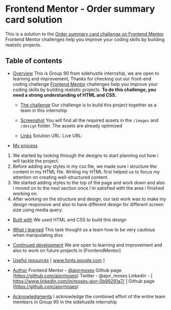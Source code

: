 # Frontend Mentor - Order summary card solution

This is a solution to the [Order summary card challenge on Frontend Mentor](https://www.frontendmentor.io/challenges/order-summary-component-QlPmajDUj). Frontend Mentor challenges help you improve your coding skills by building realistic projects. 

## Table of contents

- [Overview](#overview)
 This is Group 90 from sidehustle internship, we are open to learning and improvement, Thanks for checking out our front-end coding challenge
 [Frontend Mentor](https://www.frontendmentor.io) challenges help you improve your coding skills by building realistic projects.
    **To do this challenge, you need a strong understanding of HTML and CSS.**

  - [The challenge](#the-challenge)
Our challenge is to build this project together as a team in this internship

  - [Screenshot](#screenshot)
You will find all the required assets in the `/images` and `/design` folder. The assets are already optimized

  - [Links](#links)
Solution URL:
Live URL:

- [My process](#my-process)
 1. We started by looking through the designs to start planning out how i will tackle the project. 
 2. Before adding any styles in my css file, we made sure i structure the content in my HTML file. Writing my HTML first helped us to focus my attention on creating well-structured content.
 3. We started adding styles to the top of the page and work down and also i moved on to the next section once i'm satisfied with the area i finished working on.
 4. After working on the structure and design, our last work was to make my design responsive and also to have different design for different screen size using media query. 

  - [Built with](#built-with)
 We used HTML and CSS to build this design 

  - [What I learned](#what-i-learned)
This task thought us a team how to be very cautious when manipulating divs

  - [Continued development](#continued-development)
We are open to learning and improvement and also to work on future projects in [FrontendMentor]

  - [Useful resources](#useful-resources)
[ www.fonts.google.com ]

- [Author](#author)
Frontend Mentor - [@ajormoses](https://www.frontendmentor.io/profile/ajormoses)
Github page (https://github.com/ajormoses)
Twitter - @ajor_moses
Linkedin - [ https://www.linkedin.com/in/moses-ajor-0b99291a7/ ]
Github page (https://github.com/ajormoses)

- [Acknowledgments](#acknowledgments)
I acknowledge the combined effort of the entire team members in Group 90 in the sidehustle internship
